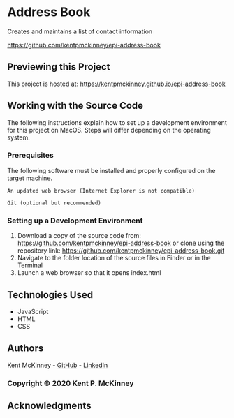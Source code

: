<!-- Category: Epicodus;HTML/CSS/JS -->
# Address Book

Creates and maintains a list of contact information

https://github.com/kentpmckinney/epi-address-book

## Previewing this Project

This project is hosted at: https://kentpmckinney.github.io/epi-address-book

## Working with the Source Code

The following instructions explain how to set up a development environment for this project on MacOS. Steps will differ depending on the operating system.

### Prerequisites

The following software must be installed and properly configured on the target machine. 

```
An updated web browser (Internet Explorer is not compatible)
```
```
Git (optional but recommended)
```

### Setting up a Development Environment

1. Download a copy of the source code from: https://github.com/kentpmckinney/epi-address-book
   or clone using the repository link: https://github.com/kentpmckinney/epi-address-book.git
2. Navigate to the folder location of the source files in Finder or in the Terminal
3. Launch a web browser so that it opens index.html

## Technologies Used

* JavaScript
* HTML
* CSS

## Authors

Kent McKinney - [GitHub](https://github.com/kentpmckinney) - [LinkedIn](https://www.linkedin.com/in/kentpmckinney/)

### Copyright &copy; 2020 Kent P. McKinney

## Acknowledgments


